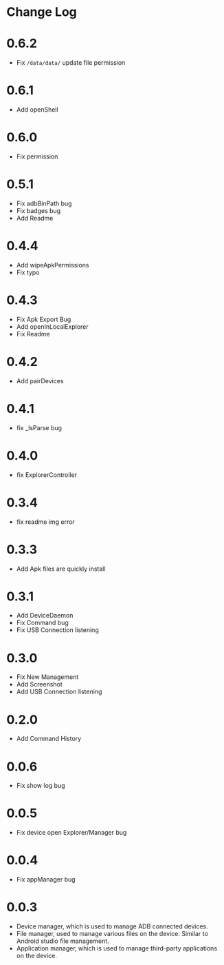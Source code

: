 # Change Log

# 0.6.2

- Fix `/data/data/` update file permission 

# 0.6.1

- Add openShell

# 0.6.0

- Fix permission

# 0.5.1

- Fix adbBinPath bug
- Fix badges bug
- Add Readme

# 0.4.4

- Add wipeApkPermissions
- Fix typo

# 0.4.3

- Fix Apk Export Bug
- Add openInLocalExplorer
- Fix Readme

# 0.4.2

- Add pairDevices

# 0.4.1

- fix \_lsParse bug

# 0.4.0

- fix ExplorerController

# 0.3.4

- fix readme img error

# 0.3.3

- Add Apk files are quickly install

# 0.3.1

- Add DeviceDaemon
- Fix Command bug
- Fix USB Connection listening

# 0.3.0

- Fix New Management
- Add Screenshot
- Add USB Connection listening

# 0.2.0

- Add Command History

# 0.0.6

- Fix show log bug

# 0.0.5

- Fix device open Explorer/Manager bug

# 0.0.4

- Fix appManager bug

# 0.0.3

- Device manager, which is used to manage ADB connected devices.
- File manager, used to manage various files on the device. Similar to Android studio file management.
- Application manager, which is used to manage third-party applications on the device.
